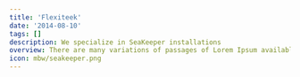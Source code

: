 ```yaml
---
title: 'Flexiteek'
date: '2014-08-10'
tags: []
description: We specialize in SeaKeeper installations
overview: There are many variations of passages of Lorem Ipsum available, injected generators on the  embarrassing hidden in the middle all the dictionary of  randomised words which don’t look even slightly distracted by these distribution of letters, as opposed to using  Content here, content here making it look like readable English. Many desktop publishing packages and web page editors there many variation of passages of Lorem Ipsum available, but the majority have suffered alteration in some form, by injected humour or randomised words which don’t look even slightly believable. If you are anything embarrassing hidden in the middle of text.
icon: mbw/seakeeper.png
---
```

